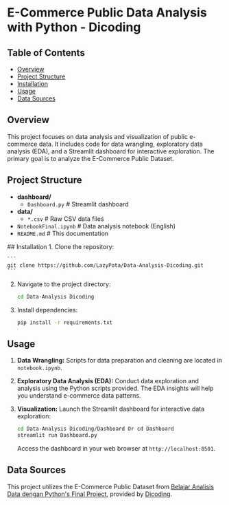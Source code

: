 # E-Commerce Public Data Analysis with Python - Dicoding

## Table of Contents

*   [Overview](#overview)
*   [Project Structure](#project-structure)
*   [Installation](#installation)
*   [Usage](#usage)
*   [Data Sources](#data-sources)

## Overview <a name="overview"></a>

This project focuses on data analysis and visualization of public e-commerce data.  It includes code for data wrangling, exploratory data analysis (EDA), and a Streamlit dashboard for interactive exploration. The primary goal is to analyze the E-Commerce Public Dataset.

## Project Structure <a name="project-structure"></a>
<ul>
  <li><b>dashboard/</b>
    <ul>
      <li><code>Dashboard.py</code> # Streamlit dashboard</li>
    </ul>
  </li>
  <li><b>data/</b>
    <ul>
      <li><code>*.csv</code> # Raw CSV data files</li>
    </ul>
  </li>
  <li><code>NotebookFinal.ipynb</code> # Data analysis notebook (English)</li>
  <li><code>README.md</code> # This documentation</li>
</ul>
## Installation <a name="installation"></a>
1.  Clone the repository:

    ```
    git clone https://github.com/LazyPota/Data-Analysis-Dicoding.git
    ```

2.  Navigate to the project directory:

    ```bash
    cd Data-Analysis Dicoding
    ```

3.  Install dependencies:

    ```bash
    pip install -r requirements.txt
    ```
## Usage <a name="usage"></a>

1.  **Data Wrangling:**  Scripts for data preparation and cleaning are located in `notebook.ipynb`.

2.  **Exploratory Data Analysis (EDA):**  Conduct data exploration and analysis using the Python scripts provided.  The EDA insights will help you understand e-commerce data patterns.

3.  **Visualization:**  Launch the Streamlit dashboard for interactive data exploration:

    ```bash
    cd Data-Analysis Dicoding/Dashboard Or cd Dashboard
    streamlit run Dashboard.py
    ```

    Access the dashboard in your web browser at `http://localhost:8501`.

## Data Sources <a name="data-sources"></a>

This project utilizes the E-Commerce Public Dataset from [Belajar Analisis Data dengan Python's Final Project](https://drive.google.com/file/d/1MsAjPM7oKtVfJL_wRp1qmCajtSG1mdcK/view), provided by [Dicoding](https://www.dicoding.com/).
